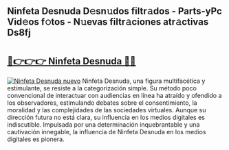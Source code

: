 ## Ninfeta Desnuda D𝚎sn𝚞dos filtr𝚊dos - Parts-yPc Vid𝚎os f𝚘tos - N𝚞evas filtr𝚊ciones atr𝚊ctivas Ds8fj

# <h2><a href="http://mb3oox.tromn.icu/?c=Ninfeta+Desnuda">🔗👉👉👉 Ninfeta Desnuda 🔗🔗</a></h2>

[![Ninfeta Desnuda nuevo](https://i.imgur.com/pEAQMta.gif)](http://mb3oox.tromn.icu/?c=Ninfeta+Desnuda)
Ninfeta Desnuda, una figura multifacética y estimulante, se resiste a la categorización simple. Su método poco convencional de interactuar con audiencias en línea ha atraído y ofendido a los observadores, estimulando debates sobre el consentimiento, la moralidad y las complejidades de las sociedades virtuales. Aunque su dirección futura no está clara, su influencia en los medios digitales es indiscutible. Impulsada por una determinación inquebrantable y una cautivación innegable, la influencia de Ninfeta Desnuda en los medios digitales es pionera.
